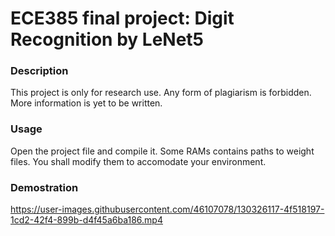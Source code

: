# ECE385 final project: Digit Recognition by LeNet5
### Description

This project is only for research use. Any form of plagiarism is forbidden. More information is yet to be written.

### Usage

Open the project file and compile it. Some RAMs contains paths to weight files. You shall modify them to accomodate your environment.

### Demostration

https://user-images.githubusercontent.com/46107078/130326117-4f518197-1cd2-42f4-899b-d4f45a6ba186.mp4


